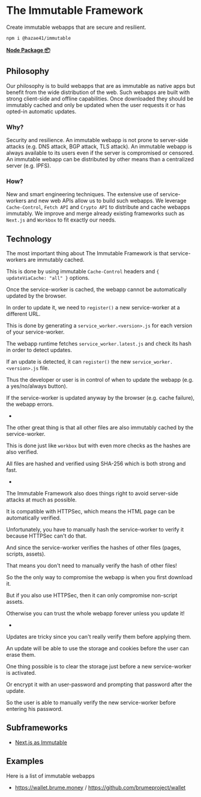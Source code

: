 # The Immutable Framework

Create immutable webapps that are secure and resilient.

```bash
npm i @hazae41/immutable
```

[**Node Package 📦**](https://www.npmjs.com/package/@hazae41/immutable)

## Philosophy

Our philosophy is to build webapps that are as immutable as native apps but benefit from the wide distribution of the web. Such webapps are built with strong client-side and offline capabilities. Once downloaded they should be immutably cached and only be updated when the user requests it or has opted-in automatic updates.

### Why?

Security and resilience. An immutable webapp is not prone to server-side attacks (e.g. DNS attack, BGP attack, TLS attack). An immutable webapp is always available to its users even if the server is compromised or censored. An immutable webapp can be distributed by other means than a centralized server (e.g. IPFS).

### How?

New and smart engineering techniques. The extensive use of service-workers and new web APIs allow us to build such webapps. We leverage `Cache-Control`, `Fetch API` and `Crypto API` to distribute and cache webapps immutably. We improve and merge already existing frameworks such as `Next.js` and `Workbox` to fit exactly our needs.

## Technology

The most important thing about The Immutable Framework is that service-workers are immutably cached.

This is done by using immutable `Cache-Control` headers and `{ updateViaCache: "all" }` options.

Once the service-worker is cached, the webapp cannot be automatically updated by the browser.

In order to update it, we need to `register()` a new service-worker at a different URL.

This is done by generating a `service_worker.<version>.js` for each version of your service-worker.

The webapp runtime fetches `service_worker.latest.js` and check its hash in order to detect updates.

If an update is detected, it can `register()` the new `service_worker.<version>.js` file.

Thus the developer or user is in control of when to update the webapp (e.g. a yes/no/always button).

If the service-worker is updated anyway by the browser (e.g. cache failure), the webapp errors.

-

The other great thing is that all other files are also immutably cached by the service-worker.

This is done just like `workbox` but with even more checks as the hashes are also verified.

All files are hashed and verified using SHA-256 which is both strong and fast.

-

The Immutable Framework also does things right to avoid server-side attacks at much as possible.

It is compatible with HTTPSec, which means the HTML page can be automatically verified.

Unfortunately, you have to manually hash the service-worker to verify it because HTTPSec can't do that.

And since the service-worker verifies the hashes of other files (pages, scripts, assets).

That means you don't need to manually verify the hash of other files!

So the the only way to compromise the webapp is when you first download it.

But if you also use HTTPSec, then it can only compromise non-script assets.

Otherwise you can trust the whole webapp forever unless you update it!

-

Updates are tricky since you can't really verify them before applying them.

An update will be able to use the storage and cookies before the user can erase them.

One thing possible is to clear the storage just before a new service-worker is activated.

Or encrypt it with an user-password and prompting that password after the update.

So the user is able to manually verify the new service-worker before entering his password.

## Subframeworks

- [Next.js as Immutable](https://github.com/hazae41/next-as-immutable)

## Examples

Here is a list of immutable webapps

- https://wallet.brume.money / https://github.com/brumeproject/wallet
